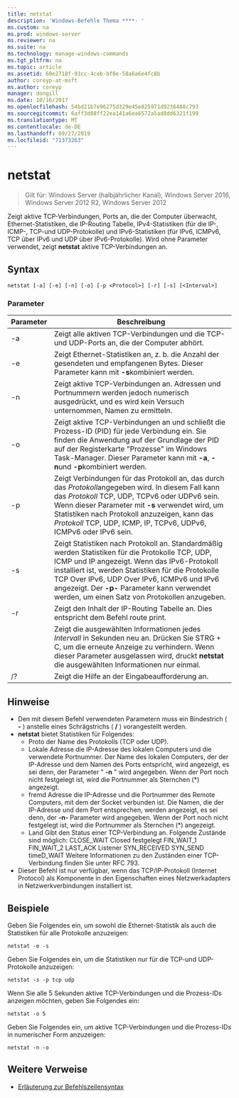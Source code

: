 ```yaml
---
title: netstat
description: 'Windows-Befehle Thema ****- '
ms.custom: na
ms.prod: windows-server
ms.reviewer: na
ms.suite: na
ms.technology: manage-windows-commands
ms.tgt_pltfrm: na
ms.topic: article
ms.assetid: 60e2718f-93cc-4ceb-bf0e-58a6a6e4fc8b
author: coreyp-at-msft
ms.author: coreyp
manager: dongill
ms.date: 10/16/2017
ms.openlocfilehash: 54bd21b7e96275d329e45e825971d9236488c793
ms.sourcegitcommit: 6aff3d88ff22ea141a6ea6572a5ad8dd6321f199
ms.translationtype: MT
ms.contentlocale: de-DE
ms.lasthandoff: 09/27/2019
ms.locfileid: "71373263"
---
```

# <a name="netstat"></a>netstat

>Gilt für: Windows Server (halbjährlicher Kanal), Windows Server 2016, Windows Server 2012 R2, Windows Server 2012

Zeigt aktive TCP-Verbindungen, Ports an, die der Computer überwacht, Ethernet-Statistiken, die IP-Routing Tabelle, IPv4-Statistiken (für die IP-, ICMP-, TCP-und UDP-Protokolle) und IPv6-Statistiken (für IPv6, ICMPv6, TCP über IPv6 und UDP über IPv6-Protokolle). Wird ohne Parameter verwendet, zeigt **netstat** aktive TCP-Verbindungen an. 

## <a name="syntax"></a>Syntax
```
netstat [-a] [-e] [-n] [-o] [-p <Protocol>] [-r] [-s] [<Interval>]
```

### <a name="parameters"></a>Parameter

|   Parameter   |                                                                                                                                              Beschreibung                                                                                                                                              |
|---------------|-------------------------------------------------------------------------------------------------------------------------------------------------------------------------------------------------------------------------------------------------------------------------------------------------------|
|      -a       |                                                                                                   Zeigt alle aktiven TCP-Verbindungen und die TCP-und UDP-Ports an, die der Computer abhört.                                                                                                   |
|      -e       |                                                                                 Zeigt Ethernet-Statistiken an, z. b. die Anzahl der gesendeten und empfangenen Bytes. Dieser Parameter kann mit **-s**kombiniert werden.                                                                                  |
|      -n       |                                                                               Zeigt aktive TCP-Verbindungen an. Adressen und Portnummern werden jedoch numerisch ausgedrückt, und es wird kein Versuch unternommen, Namen zu ermitteln.                                                                               |
|      -o       |                          Zeigt aktive TCP-Verbindungen an und schließt die Prozess-ID (PID) für jede Verbindung ein. Sie finden die Anwendung auf der Grundlage der PID auf der Registerkarte "Prozesse" im Windows Task-Manager. Dieser Parameter kann mit **-a**, **-n**und **-p**kombiniert werden.                           |
| -p <Protocol> |               Zeigt Verbindungen für das Protokoll an, das durch das *Protokoll*angegeben wird. In diesem Fall kann das *Protokoll* TCP, UDP, TCPv6 oder UDPv6 sein. Wenn dieser Parameter mit **-s** verwendet wird, um Statistiken nach Protokoll anzuzeigen, kann das *Protokoll* TCP, UDP, ICMP, IP, TCPv6, UDPv6, ICMPv6 oder IPv6 sein.                |
|      -s       | Zeigt Statistiken nach Protokoll an. Standardmäßig werden Statistiken für die Protokolle TCP, UDP, ICMP und IP angezeigt. Wenn das IPv6-Protokoll installiert ist, werden Statistiken für die Protokolle TCP Over IPv6, UDP Over IPv6, ICMPv6 und IPv6 angezeigt. Der **-p-** Parameter kann verwendet werden, um einen Satz von Protokollen anzugeben. |
|      -r       |                                                                                                     Zeigt den Inhalt der IP-Routing Tabelle an. Dies entspricht dem Befehl route print.                                                                                                     |
|  <Interval>   |                                                        Zeigt die ausgewählten Informationen jedes *Intervall* in Sekunden neu an. Drücken Sie STRG + C, um die erneute Anzeige zu verhindern. Wenn dieser Parameter ausgelassen wird, druckt **netstat** die ausgewählten Informationen nur einmal.                                                         |
|      /?       |                                                                                                                                 Zeigt die Hilfe an der Eingabeaufforderung an.                                                                                                                                  |

## <a name="remarks"></a>Hinweise
-   Den mit diesem Befehl verwendeten Parametern muss ein Bindestrich ( **-** ) anstelle eines Schrägstrichs ( **/** ) vorangestellt werden.
-   **netstat** bietet Statistiken für Folgendes:
    -   Proto der Name des Protokolls (TCP oder UDP).
    -   Lokale Adresse die IP-Adresse des lokalen Computers und die verwendete Portnummer. Der Name des lokalen Computers, der der IP-Adresse und dem Namen des Ports entspricht, wird angezeigt, es sei denn, der Parameter " **-n** " wird angegeben. Wenn der Port noch nicht festgelegt ist, wird die Portnummer als Sternchen (*) angezeigt.
    -   fremd Adresse die IP-Adresse und die Portnummer des Remote Computers, mit dem der Socket verbunden ist. Die Namen, die der IP-Adresse und dem Port entsprechen, werden angezeigt, es sei denn, der **-n-** Parameter wird angegeben. Wenn der Port noch nicht festgelegt ist, wird die Portnummer als Sternchen (*) angezeigt.
    -   Land Gibt den Status einer TCP-Verbindung an. Folgende Zustände sind möglich: CLOSE_WAIT Closed festgelegt FIN_WAIT_1 FIN_WAIT_2 LAST_ACK Listener SYN_RECEIVED SYN_SEND timeD_WAIT Weitere Informationen zu den Zuständen einer TCP-Verbindung finden Sie unter RFC 793.
-   Dieser Befehl ist nur verfügbar, wenn das TCP/IP-Protokoll (Internet Protocol) als Komponente in den Eigenschaften eines Netzwerkadapters in Netzwerkverbindungen installiert ist.

## <a name="BKMK_Examples"></a>Beispiele
Geben Sie Folgendes ein, um sowohl die Ethernet-Statistik als auch die Statistiken für alle Protokolle anzuzeigen:
```
netstat -e -s
```
Geben Sie Folgendes ein, um die Statistiken nur für die TCP-und UDP-Protokolle anzuzeigen:
```
netstat -s -p tcp udp
```
Wenn Sie alle 5 Sekunden aktive TCP-Verbindungen und die Prozess-IDs anzeigen möchten, geben Sie Folgendes ein:
```
netstat -o 5
```
Geben Sie Folgendes ein, um aktive TCP-Verbindungen und die Prozess-IDs in numerischer Form anzuzeigen:
```
netstat -n -o
```

## <a name="additional-references"></a>Weitere Verweise
-   [Erläuterung zur Befehlszeilensyntax](command-line-syntax-key.md)
